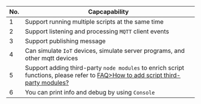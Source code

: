| No. | Capcapability                                                                                                                                                                 |
| --- | ----------------------------------------------------------------------------------------------------------------------------------------------------------------------------- |
| 1   | Support running multiple scripts at the same time                                                                                                                             |
| 2   | Support listening and processing `MQTT` client events                                                                                                                         |
| 3   | Support publishing message                                                                                                                                                    |
| 4   | Can simulate `IoT` devices, simulate server programs, and other mqtt devices                                                                                                  |
| 5   | Support adding third-party `node modules` to enrich script functions, please refer to [FAQ>How to add script third-party modules?](en/question/how-to-add-support-modules.md) |
| 6   | You can print info and debug by using `Console`                                                                                                                               |
